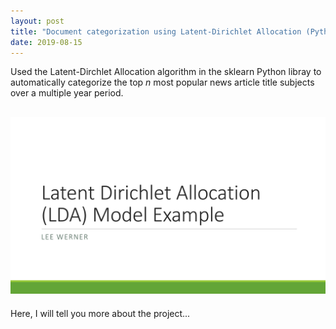 ```yaml
---
layout: post
title: "Document categorization using Latent-Dirichlet Allocation (Python, Natural Langauge Processing)"
date: 2019-08-15
---
```


Used the Latent-Dirchlet Allocation algorithm in the sklearn Python libray to automatically categorize the top _n_ most popular
news article title subjects over a multiple year period.

<!--
![alt text](https://placekitten.com/300/300 "Text Title")
-->

<!--
![pdf_of_model_explanation]({{ site.url }}/assets/lda-model-example.pdf)
-->

## <a href="/assets/lda-model-example.pdf" class="image fit"><img src="assets/lda-model-example.pdf" alt="Project Overview Presentation (PDF)"></a>

<p>Here, I will tell you more about the project...</p>

<!-- 
{:height="90%" width="90%"} -->
